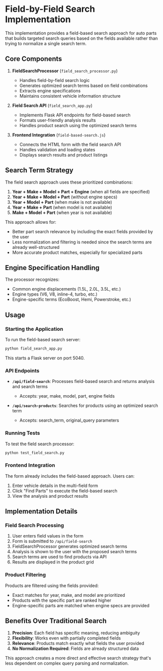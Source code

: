 # Field-by-Field Search Implementation

This implementation provides a field-based search approach for auto parts that builds targeted search queries based on the fields available rather than trying to normalize a single search term.

## Core Components

1. **FieldSearchProcessor** (`field_search_processor.py`)
   - Handles field-by-field search logic
   - Generates optimized search terms based on field combinations
   - Extracts engine specifications
   - Maintains consistent vehicle information structure

2. **Field Search API** (`field_search_app.py`)
   - Implements Flask API endpoints for field-based search
   - Formats user-friendly analysis results
   - Handles product search using the optimized search terms

3. **Frontend Integration** (`field-based-search.js`)
   - Connects the HTML form with the field search API
   - Handles validation and loading states
   - Displays search results and product listings

## Search Term Strategy

The field search approach uses these prioritized combinations:

1. **Year + Make + Model + Part + Engine** (when all fields are specified)
2. **Year + Make + Model + Part** (without engine specs)
3. **Year + Model + Part** (when make is not available)
4. **Year + Make + Part** (when model is not available)
5. **Make + Model + Part** (when year is not available)

This approach allows for:
- Better part search relevance by including the exact fields provided by the user
- Less normalization and filtering is needed since the search terms are already well-structured
- More accurate product matches, especially for specialized parts

## Engine Specification Handling

The processor recognizes:
- Common engine displacements (1.5L, 2.0L, 3.5L, etc.)
- Engine types (V6, V8, inline-4, turbo, etc.)
- Engine-specific terms (EcoBoost, Hemi, Powerstroke, etc.)

## Usage

### Starting the Application

To run the field-based search server:

```bash
python field_search_app.py
```

This starts a Flask server on port 5040.

### API Endpoints

- **`/api/field-search`**: Processes field-based search and returns analysis and search terms
  - Accepts: year, make, model, part, engine fields

- **`/api/search-products`**: Searches for products using an optimized search term
  - Accepts: search_term, original_query parameters

### Running Tests

To test the field search processor:

```bash
python test_field_search.py
```

### Frontend Integration

The form already includes the field-based approach. Users can:
1. Enter vehicle details in the multi-field form
2. Click "Find Parts" to execute the field-based search
3. View the analysis and product results

## Implementation Details

### Field Search Processing

1. User enters field values in the form
2. Form is submitted to `/api/field-search`
3. FieldSearchProcessor generates optimized search terms
4. Analysis is shown to the user with the proposed search terms
5. Search terms are used to find products via API
6. Results are displayed in the product grid

### Product Filtering

Products are filtered using the fields provided:
- Exact matches for year, make, and model are prioritized
- Products with the specific part are ranked higher
- Engine-specific parts are matched when engine specs are provided

## Benefits Over Traditional Search

1. **Precision**: Each field has specific meaning, reducing ambiguity
2. **Flexibility**: Works even with partially completed fields
3. **Relevance**: Products match exactly what fields the user provided
4. **No Normalization Required**: Fields are already structured data

This approach creates a more direct and effective search strategy that's less dependent on complex query parsing and normalization.